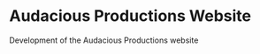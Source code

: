 Audacious Productions Website
=============================

Development of the Audacious Productions website
